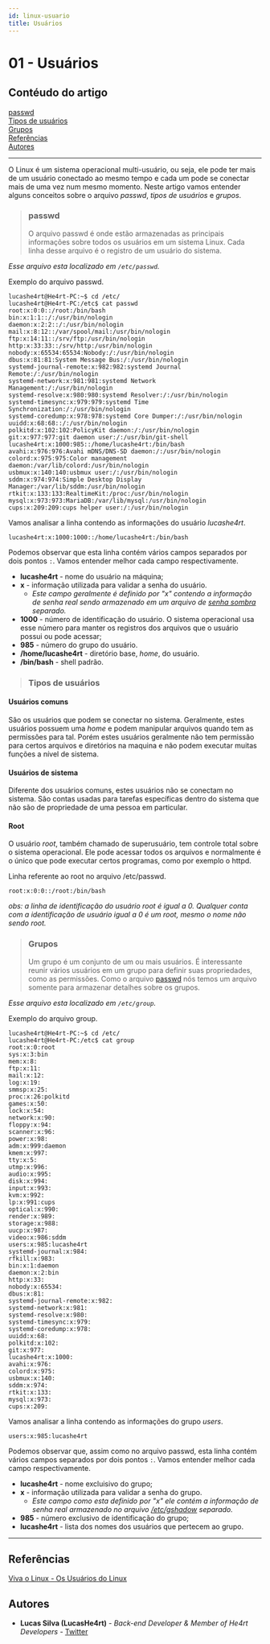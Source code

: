 ```yaml
---
id: linux-usuario
title: Usuários
---
```


# 01 - Usuários

## Contéudo do artigo

[passwd](#passwd)<br>
[Tipos de usuários](#tipos)<br>
[Grupos](#grupos)<br>
[Referências](#Referências)<br>
[Autores](#Autores)

---

O Linux é um sistema operacional multi-usuário, ou seja, ele pode ter mais de um usuário conectado ao mesmo tempo e cada um pode se conectar mais de uma vez num mesmo momento. Neste artigo vamos entender alguns conceitos sobre o arquivo _passwd_, _tipos de usuários_ e _grupos_.

> ### passwd
>
> O arquivo passwd é onde estão armazenadas as principais informações sobre todos os usuários em um sistema Linux. Cada linha desse arquivo é o registro de um usuário do sistema.

_Esse arquivo esta localizado em `/etc/passwd`._

Exemplo do arquivo passwd.

```console
lucashe4rt@He4rt-PC:~$ cd /etc/
lucashe4rt@He4rt-PC:/etc$ cat passwd
root:x:0:0::/root:/bin/bash
bin:x:1:1::/:/usr/bin/nologin
daemon:x:2:2::/:/usr/bin/nologin
mail:x:8:12::/var/spool/mail:/usr/bin/nologin
ftp:x:14:11::/srv/ftp:/usr/bin/nologin
http:x:33:33::/srv/http:/usr/bin/nologin
nobody:x:65534:65534:Nobody:/:/usr/bin/nologin
dbus:x:81:81:System Message Bus:/:/usr/bin/nologin
systemd-journal-remote:x:982:982:systemd Journal Remote:/:/usr/bin/nologin
systemd-network:x:981:981:systemd Network Management:/:/usr/bin/nologin
systemd-resolve:x:980:980:systemd Resolver:/:/usr/bin/nologin
systemd-timesync:x:979:979:systemd Time Synchronization:/:/usr/bin/nologin
systemd-coredump:x:978:978:systemd Core Dumper:/:/usr/bin/nologin
uuidd:x:68:68::/:/usr/bin/nologin
polkitd:x:102:102:PolicyKit daemon:/:/usr/bin/nologin
git:x:977:977:git daemon user:/:/usr/bin/git-shell
lucashe4rt:x:1000:985::/home/lucashe4rt:/bin/bash
avahi:x:976:976:Avahi mDNS/DNS-SD daemon:/:/usr/bin/nologin
colord:x:975:975:Color management daemon:/var/lib/colord:/usr/bin/nologin
usbmux:x:140:140:usbmux user:/:/usr/bin/nologin
sddm:x:974:974:Simple Desktop Display Manager:/var/lib/sddm:/usr/bin/nologin
rtkit:x:133:133:RealtimeKit:/proc:/usr/bin/nologin
mysql:x:973:973:MariaDB:/var/lib/mysql:/usr/bin/nologin
cups:x:209:209:cups helper user:/:/usr/bin/nologin
```

Vamos analisar a linha contendo as informações do usuário _lucashe4rt_.

```console
lucashe4rt:x:1000:1000::/home/lucashe4rt:/bin/bash
```

Podemos observar que esta linha contém vários campos separados por dois pontos `:`. Vamos entender melhor cada campo respectivamente.

- **lucashe4rt** - nome do usuário na máquina;
- **x** - informação utilizada para validar a senha do usuário.
  - _Este campo geralmente é definido por "x" contendo a informação de senha real sendo armazenado em um arquivo de [senha sombra](http://www.bosontreinamentos.com.br/linux/o-arquivo-de-senhas-etc-shadow-no-linux/) separado._
- **1000** - número de identificação do usuário. O sistema operacional usa esse número para manter os registros dos arquivos que o usuário possui ou pode acessar;
- **985** - número do grupo do usuário.
- **/home/lucashe4rt** - diretório base, _home_, do usuário.
- **/bin/bash** - shell padrão.

> <h3 id="tipos"> Tipos de usuários </h3>

#### Usuários comuns

São os usuários que podem se conectar no sistema. Geralmente, estes usuários possuem uma _home_ e podem manipular arquivos quando tem as permissões para tal. Porém estes usuários geralmente não tem permissão para certos arquivos e diretórios na maquina e não podem executar muitas funções a nível de sistema.

#### Usuários de sistema

Diferente dos usuários comuns, estes usuários não se conectam no sistema. São contas usadas para tarefas específicas dentro do sistema que não são de propriedade de uma pessoa em particular.

#### Root

O usuário _root_, também chamado de superusuário, tem controle total sobre o sistema operacional. Ele pode acessar todos os arquivos e normalmente é o único que pode executar certos programas, como por exemplo o httpd.

Linha referente ao root no arquivo /etc/passwd.

```console
root:x:0:0::/root:/bin/bash
```

_obs: a linha de identificação do usuário root é igual a 0. Qualquer conta com a identificação de usuário igual a 0 é um root, mesmo o nome não sendo root._

> ### Grupos
>
> Um grupo é um conjunto de um ou mais usuários. É interessante reunir vários usuários em um grupo para definir suas propriedades, como as permissões. Como o arquivo [passwd](#passwd) nós temos um arquivo somente para armazenar detalhes sobre os grupos.

_Esse arquivo esta localizado em `/etc/group`._

Exemplo do arquivo group.

```console
lucashe4rt@He4rt-PC:~$ cd /etc/
lucashe4rt@He4rt-PC:/etc$ cat group
root:x:0:root
sys:x:3:bin
mem:x:8:
ftp:x:11:
mail:x:12:
log:x:19:
smmsp:x:25:
proc:x:26:polkitd
games:x:50:
lock:x:54:
network:x:90:
floppy:x:94:
scanner:x:96:
power:x:98:
adm:x:999:daemon
kmem:x:997:
tty:x:5:
utmp:x:996:
audio:x:995:
disk:x:994:
input:x:993:
kvm:x:992:
lp:x:991:cups
optical:x:990:
render:x:989:
storage:x:988:
uucp:x:987:
video:x:986:sddm
users:x:985:lucashe4rt
systemd-journal:x:984:
rfkill:x:983:
bin:x:1:daemon
daemon:x:2:bin
http:x:33:
nobody:x:65534:
dbus:x:81:
systemd-journal-remote:x:982:
systemd-network:x:981:
systemd-resolve:x:980:
systemd-timesync:x:979:
systemd-coredump:x:978:
uuidd:x:68:
polkitd:x:102:
git:x:977:
lucashe4rt:x:1000:
avahi:x:976:
colord:x:975:
usbmux:x:140:
sddm:x:974:
rtkit:x:133:
mysql:x:973:
cups:x:209:
```

Vamos analisar a linha contendo as informações do grupo _users_.

```console
users:x:985:lucashe4rt
```

Podemos observar que, assim como no arquivo passwd, esta linha contém vários campos separados por dois pontos `:`. Vamos entender melhor cada campo respectivamente.

- **lucashe4rt** - nome excluisivo do grupo;
- **x** - informação utilizada para validar a senha do grupo.
  - _Este campo como esta definido por "x" ele contém a informação de senha real armazenado no arquivo [/etc/gshadow](https://gnulinuxbr.wordpress.com/2009/07/14/arquivo-etcgshadow/) separado._
- **985** - número exclusivo de identificação do grupo;
- **lucashe4rt** - lista dos nomes dos usuários que pertecem ao grupo.

---

## Referências

[Viva o Linux - Os Usuários do Linux](https://www.vivaolinux.com.br/artigo/Os-usuarios-do-Linux)

## Autores

- **Lucas Silva (LucasHe4rt)** - _Back-end Developer & Member of He4rt Developers_ - [Twitter](https://twitter.com/lucashe4rt)
